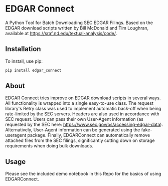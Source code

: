 # EDGAR Connect
A Python Tool for Batch Downloading SEC EDGAR Filings. Based on the EDGAR download scripts written by Bill McDonald and Tim Loughran, available at https://sraf.nd.edu/textual-analysis/code/.

## Installation

To install, use pip:

```bash
pip install edgar_connect
```

## About

EDGAR Connect tries improve on EDGAR download scripts in several ways. All functionality is wrapped into a single easy-to-use class. The request library's Retry class was used to implement automatic back-off when being rate-limited by the SEC servers. Headers are also used in accordance with SEC request. Users can pass their own User-Agent information (as requested by the SEC here: https://www.sec.gov/os/accessing-edgar-data). Alternatively, User-Agent information can be generated using the fake-useragent package. Finally, EDGARConnect can automatically remove attached files from the SEC filings, significantly cutting down on storage requirements when doing bulk downloads.

## Usage

Please see the included demo notebook in this Repo for the basics of using EDGARConnect.
